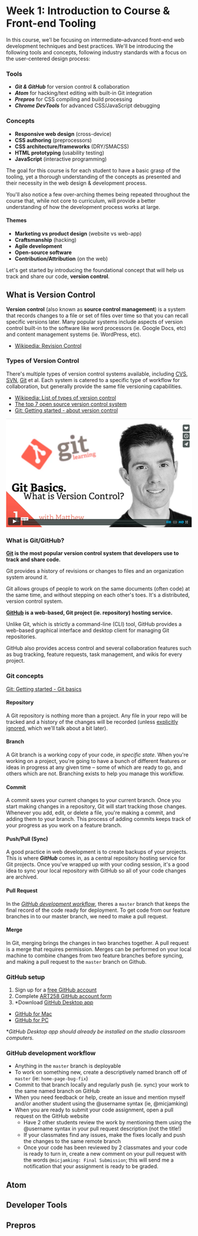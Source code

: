 # Week 1: Introduction to Course & Front-end Tooling

In this course, we'l be focusing on intermediate–advanced front-end web development techniques and best practices. We'll be introducing the following tools and concepts, following industry standards with a focus on the user-centered design process:

### Tools
- _**Git & GitHub**_ for version control & collaboration
- _**Atom**_ for hacking/text editing with built-in Git integration
- _**Prepros**_ for CSS compiling and build processing
- _**Chrome DevTools**_ for advanced CSS/JavaScript debugging

### Concepts
- **Responsive web design** (cross-device)
- **CSS authoring** (preprocessors)
- **CSS architecture/frameworks** (DRY/SMACSS)
- **HTML prototyping** (usability testing)
- **JavaScript** (interactive programming)

The goal for this course is for each student to have a basic grasp of the tooling, yet a thorough understanding of the concepts as presented and their necessity in the web design & development process.

You'll also notice a few over-arching themes being repeated throughout the course that, while not core to curriculum, will provide a better understanding of how the development process works at large.

#### Themes
- **Marketing vs product design** (website vs web-app)
- **Craftsmanship** (hacking)
- **Agile development**
- **Open-source software**
- **Contribution/Attribution** (on the web)

Let's get started by introducing the foundational concept that will help us track and share our code, **version control**.

## What is Version Control

**Version control** (also known as **source control management**) is a system that records changes to a file or set of files over time so that you can recall specific versions later. Many popular systems include aspects of version control built-in to the software like word processors (ie. Google Docs, etc) and content management systems (ie. WordPress, etc).

- [Wikipedia: Revision Control](https://en.wikipedia.org/wiki/Revision_control)

### Types of Version Control

There's multiple types of version control systems available, including [CVS](http://www.nongnu.org/cvs/), [SVN](http://subversion.apache.org/), [Git](https://git-scm.com/) et al. Each system is catered to a specific type of workflow for collaboration, but generally provide the same file versioning capabilities.

- [Wikipedia: List of types of version control](https://en.wikipedia.org/wiki/List_of_revision_control_software)
- [The top 7 open source version control system](http://www.smashingmagazine.com/2008/09/the-top-7-open-source-version-control-systems/)
- [Git: Getting started - about version control](https://git-scm.com/book/en/v2/Getting-Started-About-Version-Control)

[![What is Version Control](images/git/what-is-version-control.png)](https://vimeo.com/41027679)

### What is Git/GitHub?

**[Git](https://git-scm.com/) is the most popular version control system that developers use to track and share code.**

Git provides a history of revisions or changes to files and an organization system around it.

Git allows groups of people to work on the same documents (often code) at the same time, and without stepping on each other's toes. It's a distributed, version control system.

**[GitHub](https://github.com/) is a web-based, Git project (ie. repository) hosting service.**

Unlike Git, which is strictly a command-line (CLI) tool, GitHub provides a web-based graphical interface and desktop client for managing Git repositories.

GitHub also provides access control and several collaboration features such as bug tracking, feature requests, task management, and wikis for every project.

### Git concepts
[Git: Getting started - Git basics](https://git-scm.com/book/en/v2/Getting-Started-Git-Basics)

#### Repository
A Git repository is nothing more than a project. Any file in your repo will be tracked and a history of the changes will be recorded (unless [explicitly ignored](http://git-scm.com/docs/gitignore), which we'll talk about a bit later).

#### Branch
A Git branch is a working copy of your code, *in specific state*. When you're working on a project, you're going to have a bunch of different features or ideas in progress at any given time – some of which are ready to go, and others which are not. Branching exists to help you manage this workflow.

#### Commit
A commit saves your current changes to your current branch. Once you start making changes in a repository, Git will start tracking those changes. Whenever you add, edit, or delete a file, you're making a commit, and adding them to your branch. This process of adding commits keeps track of your progress as you work on a feature branch.

#### Push/Pull (Sync)
A good practice in web development is to create backups of your projects. This is where _**GitHub**_ comes in, as a central repository hosting service for Git projects. Once you've wrapped up with your coding session, it's a good idea to sync your local repository with GitHub so all of your code changes are archived.

#### Pull Request
In the *[GitHub development workflow](#github-development-workflow)*, theres a `master` branch that keeps the final record of the code ready for deployment. To get code from our feature branches in to our master branch, we need to make a pull request.

#### Merge
In Git, merging brings the changes in two branches together. A pull request is a merge that requires permission. Merges can be performed on your local machine to combine changes from two feature branches before syncing, and making a pull request to the `master` branch on Github.

### GitHub setup

1. Sign up for a [free GitHub account](https://github.com/join)
2. Complete [ART258 GitHub account form](http://goo.gl/forms/QubL6AJy0F)
3. *Download [GitHub Desktop app](https://desktop.github.com/)
  - [GitHub for Mac](https://central.github.com/mac/latest)
  - [GitHub for PC](https://github-windows.s3.amazonaws.com/GitHubSetup.exe)

**GitHub Desktop app should already be installed on the studio classroom computers.*
### GitHub development workflow

- Anything in the `master` branch is deployable
- To work on something new, create a descriptively named branch off of `master` (ie: `home-page-bug-fix`)
- Commit to that branch locally and regularly push (ie. sync) your work to the same named branch on GitHub
- When you need feedback or help, create an issue and mention myself and/or another student using the @username syntax (ie, @micjamking)
- When you are ready to submit your code assignment, open a pull request on the GitHub website
  - Have 2 other students review the work by mentioning them using the @username syntax in your pull request description (not the title!)
  - If your classmates find any issues, make the fixes locally and push the changes to the same remote branch
  - Once your code has been reviewed by 2 classmates and your code is ready to turn in, create a new comment on your pull request with the words `@micjamking: Final Submission`; this will send me a notification that your assignment is ready to be graded.

## Atom

## Developer Tools

## Prepros
